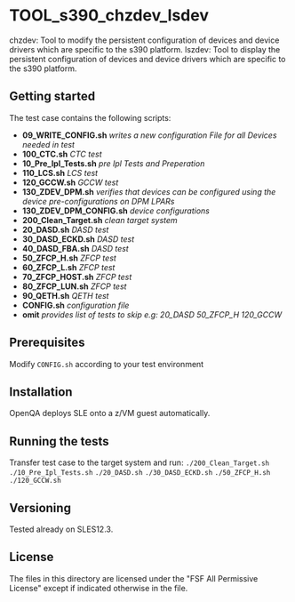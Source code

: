 # TOOL_s390_chzdev_lsdev

chzdev: Tool to modify the persistent configuration of devices and device drivers which are specific to the s390 platform.
lszdev: Tool to display the persistent configuration of devices and device drivers which are specific to the s390 platform.

## Getting started

The test case contains the following scripts:

- **09_WRITE_CONFIG.sh** _writes a new configuration File for all Devices needed in test_
- **100_CTC.sh** _CTC test_
- **10_Pre_Ipl_Tests.sh** _pre Ipl Tests and Preperation_
- **110_LCS.sh** _LCS test_
- **120_GCCW.sh** _GCCW test_
- **130_ZDEV_DPM.sh** _verifies that devices can be configured using the device pre-configurations on DPM LPARs_
- **130_ZDEV_DPM_CONFIG.sh** _device configurations_
- **200_Clean_Target.sh** _clean target system_
- **20_DASD.sh** _DASD test_
- **30_DASD_ECKD.sh** _DASD test_
- **40_DASD_FBA.sh** _DASD test_
- **50_ZFCP_H.sh** _ZFCP test_
- **60_ZFCP_L.sh** _ZFCP test_
- **70_ZFCP_HOST.sh** _ZFCP test_
- **80_ZFCP_LUN.sh** _ZFCP test_
- **90_QETH.sh** _QETH test_
- **CONFIG.sh** _configuration file_
- **omit** _provides list of tests to skip e.g: 20_DASD 50_ZFCP_H 120_GCCW_

## Prerequisites

Modify `CONFIG.sh` according to your test environment

## Installation

OpenQA deploys SLE onto a z/VM guest automatically.

## Running the tests

Transfer test case to the target system and run:
`./200_Clean_Target.sh`
`./10_Pre_Ipl_Tests.sh`
`./20_DASD.sh`
`./30_DASD_ECKD.sh`
`./50_ZFCP_H.sh`
`./120_GCCW.sh`

## Versioning

Tested already on SLES12.3.

## License

The files in this directory are licensed under the "FSF All Permissive License" except if indicated otherwise in the file.
